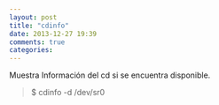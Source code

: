 ```yaml
---
layout: post
title: "cdinfo"
date: 2013-12-27 19:39
comments: true
categories: 
---
```

Muestra Información del cd si se encuentra disponible.

>$ cdinfo -d /dev/sr0

